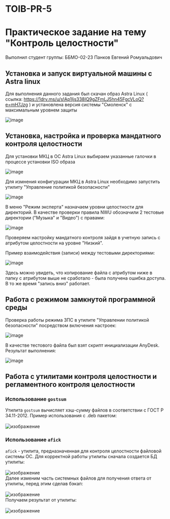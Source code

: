 # TOIB-PR-5 
# Практическое задание на тему "Контроль целостности"
Выполнил студент группы: ББМО-02-23 Панков Евгений Ромуальдович
## Установка и запуск виртуальной машины с Astra linux
Для выполнения данного задания был скачан образ Astra Linux ( ссылка: https://1drv.ms/u/s!Ap1Ijs338IQ9gZFmLJ5hn45FgcVLoQ?e=mH7Jzg ) и установлена версия системы "Смоленск" с максимальным уровнем защиты

![image](Screenshots/1.png)

## Установка, настройка и проверка мандатного контроля целостности
Для установки МКЦ в ОС Astra Linux выбираем указанные галочки в процессе установки ISO образа 

![image](Screenshots/2.png)

Для измнения конфигурации МКЦ в Astra Linux необходимо запустить утилиту "Управление политикой безопасности"

![image](Screenshots/3.png)

В меню "Режим эксперта" назначаем уровни целостности для директорий. В качестве проверки правила NWU обозначили 2 тестовые директории ("Музыка" и "Видео") с  правами:

![image](Screenshots/4.png)

Проверяем настройку мандатного контроля зайдя в учетную запись с атрибутом целостности на уровне "Низкий".

Пример взаимодействия (записи) между тестовыми директориями:

![image](Screenshots/5.png)

Здесь можно увидеть, что копирование файла с атрибутом ниже в папку с атрибутом выше не сработало - была получена ошибка доступа. В то же время "запись вниз" работает.
## Работа с режимом замкнутой программной среды
Проверка работы режима ЗПС в утилите "Управлении политикой безопасности" посредством включения настроек:

![image](Screenshots/6.png)

В качестве тестового файла был взят скрипт инициализации AnyDesk. Результат выполнения:

![image](Screenshots/7.png)

## Работа с утилитами контроля целостности и регламентного контроля целостности
### Использование `gostsum`
Утилита `gostsum` вычисляет хэш-сумму файлов в соответствии с ГОСТ Р 34.11-2012. Пример использования с .deb пакетом:<br /><br />
![изображение](https://github.com/kirasir1/toib_prak/assets/13931629/28319cd6-906e-45b7-b37e-f003f554f4af)<br />
### Использование `afick`
`afick` - утилита, предназначенная для контроля целостности файловой системы ОС. Для корректной работы утилиты сначала создается БД утилиты:<br /><br />
![изображение](https://github.com/kirasir1/toib_prak/assets/13931629/194b9811-8df0-480e-b965-f9f8ccdcfd3d)<br />
Далее изменим часть системных файлов для получения ответа от утилиты, перед этим сделав бэкап:<br /><br />
![изображение](https://github.com/kirasir1/toib_prak/assets/13931629/42844996-839a-4a3a-8b71-da86431ecc26)<br />
Получаем результат от утилиты:<br /><br />
![изображение](https://github.com/kirasir1/toib_prak/assets/13931629/e4572623-ba08-4c70-82ca-03635c309392)<br />
